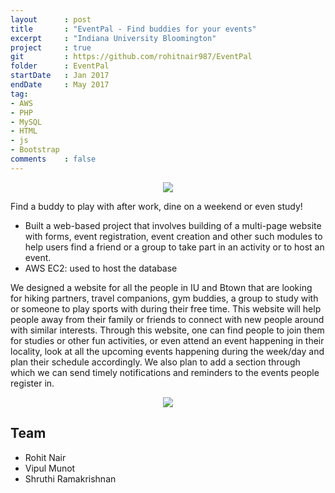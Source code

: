 ```yaml
---
layout      : post
title       : "EventPal - Find buddies for your events"
excerpt     : "Indiana University Bloomington"
project     : true
git         : https://github.com/rohitnair987/EventPal
folder      : EventPal
startDate   : Jan 2017
endDate     : May 2017
tag:
- AWS
- PHP
- MySQL
- HTML
- js
- Bootstrap
comments    : false
---
```


<center><img src = "{{ site.url }}/assets/img/projects/EventPal/icon.jpg"></center>

Find a buddy to play with after work, dine on a weekend or even study!

* Built a web-based project that involves building of a multi-page website with forms, event registration, event creation and other such modules to help users find a friend or a group to take part in an activity or to host an event.
* AWS EC2: used to host the database

We designed a website for all the people in IU and Btown that are looking for hiking partners, travel companions, gym buddies, a group to study with or someone to play sports with during their free time. This website will help people away from their family or friends to connect with new people around with similar interests. Through this website, one can find people to join them for studies or other fun activities, or even attend an event happening in their locality, look at all the upcoming events happening during the week/day and plan their schedule accordingly. We also plan to add a section through which we can send timely notifications and reminders to the events people register in.


<center><img src = "{{ site.url }}/assets/img/projects/EventPal/Chess.jpg"></center>

## Team
* Rohit Nair
* Vipul Munot
* Shruthi Ramakrishnan
